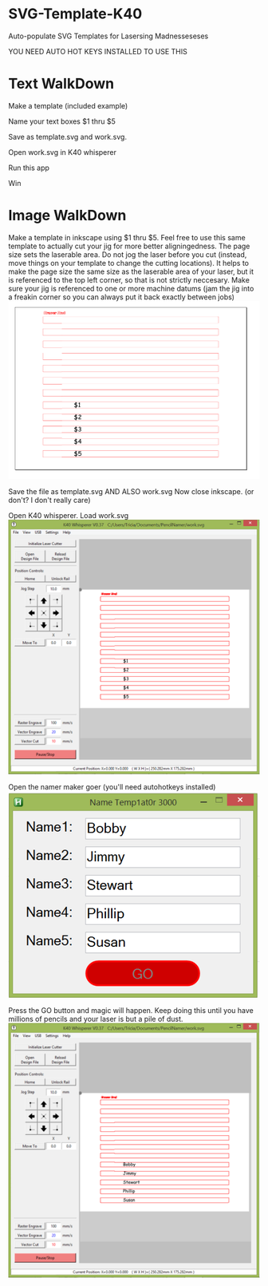 # SVG-Template-K40
Auto-populate SVG Templates for Lasersing Madnesseseses

YOU NEED AUTO HOT KEYS INSTALLED TO USE THIS

# Text WalkDown
Make a template (included example)

Name your text boxes $1 thru $5

Save as template.svg and work.svg. 

Open work.svg in K40 whisperer

Run this app

Win

# Image WalkDown
Make a template in inkscape using $1 thru $5. Feel free to use this same template to actually cut your jig for more better aligningedness.
The page size sets the laserable area. Do not jog the laser before you cut (instead, move things on your template to change the cutting locations). It helps to make the page size the same size as the laserable area of your laser, but it is referenced to the top left corner, so that is not strictly neccesary. Make sure your jig is referenced to one or more machine datums (jam the jig into a freakin corner so you can always put it back exactly between jobs)
![alt text](https://github.com/nebarnix/SVG-Template-K40/blob/master/Template.PNG?raw=true "Template")

Save the file as template.svg AND ALSO work.svg
Now close inkscape. (or don't? I don't really care)

Open K40 whisperer. Load work.svg
![alt text](https://github.com/nebarnix/SVG-Template-K40/blob/master/K40_before.PNG?raw=true "Template")

Open the namer maker goer (you'll need autohotkeys installed)
![alt text](https://github.com/nebarnix/SVG-Template-K40/blob/master/NamerMakerGoer.PNG?raw=true "Template")

Press the GO button and magic will happen. Keep doing this until you have millions of pencils and your laser is but a pile of dust. 
![alt text](https://github.com/nebarnix/SVG-Template-K40/blob/master/K40_after.PNG?raw=true "Template")

